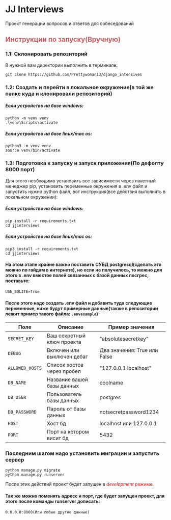 # JJ Interviews
Проект генерации вопросов и ответов для собеседований
## <span style="color:CE5A60;">Инструкции по запускy(Вручную)
### 1.1: Склонировать репозиторий

В нужной вам директории выполнить в терминале:
	
	git clone https://github.com/Prettywoman13/django_intensives


### 1.2: Создать и перейти в локальное окружение(в той же папке куда и клонировали репозиторий)

##### Если устройство на базе windows: 
    python -m venv venv
    .\venv\Scripts\activate

##### Если устройство на базе linux/mac os: 
    python3 -m venv venv 
    source venv/bin/activate


### 1.3: Подготовка к запуску и запуск приложения(По дефолту 8000 порт)
Для этого необходимо установить все зависимости через пакетный менеджер pip, установить переменные окружения в .env файл и запустить нужно python файл, вот инструкция(все действия выполнять в локальном окружении):
##### Если устройство на базе windows:
    pip install -r requirements.txt
    cd jjinterviews
##### Если устройство на базе linux/mac os: 
    pip3 install -r requirements.txt
    cd jjinterviews

#### На этом этапе крайне важно поставить СУБД postgresql(сделать это можно по гайдам в интернете), но если не получилось, то можно для этого в .env вместое полей связанных с базой данных посгрес, поставьте: 
    USE_SQLITE=True
#### После этого надо создать .env файл и добавить туда следующие переменные, ниже будут примерные данные(также в репозитории лежит пример такого файла: `.envexample`)
| Поле          | Описание                    | Пример значения                        |
|---------------|-----------------------------|----------------------------------------|
|`SECRET_KEY`   | Ваш секретный ключ проекта  | "absolutesecretkey"                    |
| `DEBUG`       | Включен или выключен дебаг  | Два значения: True или False           |
|`ALLOWED_HOSTS`| Список хостов через пробел  | "127.0.0.1 localhost"                  |
|`DB_NAME`      | Название вашей базы данных| coolname|
|`DB_USER`      |Пользователь базы данных | postgres|
|`DB_PASSWORD`|Пароль от базы данных | notsecretpassword1234|
|`HOST`|Хост бд| localhost или 127.0.0.1|
|`PORT`|Порт на котором висит бд | 5432|
### Последним шагом надо установить миграции и запустить сервер
    python manage.py migrate
    python manage.py runserver
    
После этих действий проект будет запущен в <span style="color:red">*development* режиме</span>.
#### Так же можно поменять адресс и порт, где будет запущен проект, для этого после команды runserver дописать:
	0.0.0.0:8000(Или любые другие данные)


